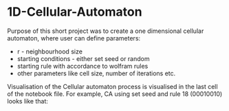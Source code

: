 # 1D-Cellular-Automaton

Purpose of this short project was to create a one dimensional cellular automaton, where user can define parameters:

* r - neighbourhood size
* starting conditions - either set seed or random
* starting rule with accordance to wolfram rules
* other parameters like cell size, number of iterations etc.

Visualisation of the Cellular automaton process is visualised in the last cell of the notebook file. 
For example, CA using set seed and rule 18 (00010010) looks like that: